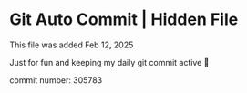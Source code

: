# Git Auto Commit | Hidden File

This file was added Feb 12, 2025

Just for fun and keeping my daily git commit active 🤪

commit number: 305783
